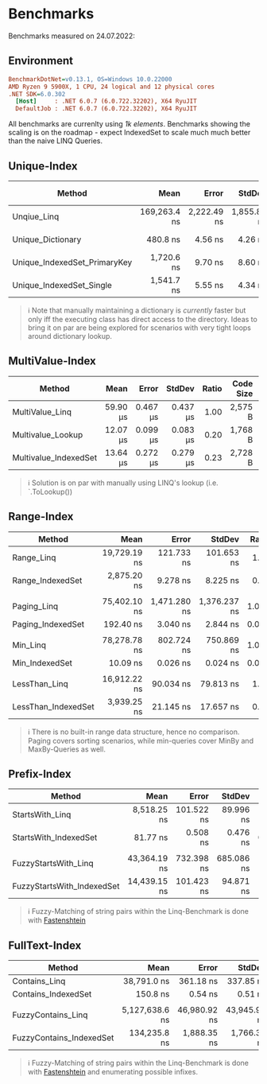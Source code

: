 ﻿# Benchmarks
Benchmarks measured on 24.07.2022:

## Environment
``` ini
BenchmarkDotNet=v0.13.1, OS=Windows 10.0.22000
AMD Ryzen 9 5900X, 1 CPU, 24 logical and 12 physical cores
.NET SDK=6.0.302
  [Host]     : .NET 6.0.7 (6.0.722.32202), X64 RyuJIT
  DefaultJob : .NET 6.0.7 (6.0.722.32202), X64 RyuJIT
```

All benchmarks are currenlty using *1k elements*. Benchmarks showing the scaling is on the roadmap - expect IndexedSet to scale much
much better than the naive LINQ Queries.

## Unique-Index
|                       Method |         Mean |       Error |      StdDev | Ratio | Code Size |  Gen 0 | Allocated |
|----------------------------- |-------------:|------------:|------------:|------:|----------:|-------:|----------:|
|                  Unqiue_Linq | 169,263.4 ns | 2,222.49 ns | 1,855.88 ns | 1.000 |     753 B | 0.7324 |  12,800 B |
|            Unique_Dictionary |     480.8 ns |     4.56 ns |     4.26 ns | 0.003 |     681 B |      - |         - |
| Unique_IndexedSet_PrimaryKey |   1,720.6 ns |     9.70 ns |     8.60 ns | 0.010 |     513 B |      - |         - |
|     Unique_IndexedSet_Single |   1,541.7 ns |     5.55 ns |     4.34 ns | 0.009 |   1,225 B |      - |         - |

> ℹ️ Note that manually maintaining a dictionary is *currently* faster but only iff the executing class has direct access
> to the directory. Ideas to bring it on par are being explored for scenarios with very tight loops around dictionary lookup.

## MultiValue-Index
|                Method |     Mean |    Error |   StdDev | Ratio | Code Size |  Gen 0 | Allocated |
|---------------------- |---------:|---------:|---------:|------:|----------:|-------:|----------:|
|       MultiValue_Linq | 59.90 μs | 0.467 μs | 0.437 μs |  1.00 |   2,575 B | 0.0610 |   1,680 B |
|     Multivalue_Lookup | 12.07 μs | 0.099 μs | 0.083 μs |  0.20 |   1,768 B | 0.0153 |     360 B |
| Multivalue_IndexedSet | 13.64 μs | 0.272 μs | 0.279 μs |  0.23 |   2,728 B | 0.0153 |     360 B |

> ℹ️ Solution is on par with manually using LINQ's lookup (i.e. `.ToLookup())

## Range-Index
|              Method |         Mean |        Error |       StdDev | Ratio |  Gen 0 |  Gen 1 | Allocated |
|-------------------- |-------------:|-------------:|-------------:|------:|-------:|-------:|----------:|
|          Range_Linq | 19,729.19 ns |   121.733 ns |   101.653 ns |  1.00 |      - |      - |     168 B |
|    Range_IndexedSet |  2,875.20 ns |     9.278 ns |     8.225 ns |  0.15 | 0.0038 |      - |      72 B |
|                     |              |              |              |       |        |        |           |
|         Paging_Linq | 75,402.10 ns | 1,471.280 ns | 1,376.237 ns | 1.000 | 9.5215 | 2.3193 | 160,352 B |
|   Paging_IndexedSet |    192.40 ns |     3.040 ns |     2.844 ns | 0.003 | 0.0277 |      - |     464 B |
|                     |              |              |              |       |        |        |           |
|            Min_Linq | 78,278.78 ns |   802.724 ns |   750.869 ns | 1.000 |      - |      - |      40 B |
|      Min_IndexedSet |     10.09 ns |     0.026 ns |     0.024 ns | 0.000 |      - |      - |         - |
|                     |              |              |              |       |        |        |           |
|       LessThan_Linq | 16,912.22 ns |    90.034 ns |    79.813 ns |  1.00 |      - |      - |     160 B |
| LessThan_IndexedSet |  3,939.25 ns |    21.145 ns |    17.657 ns |  0.23 |      - |      - |      72 B |

> ℹ️ There is no built-in range data structure, hence no comparison. Paging covers sorting scenarios, while min-queries cover MinBy and MaxBy-Queries as well.

## Prefix-Index
|                     Method |         Mean |      Error |     StdDev | Ratio |  Gen 0 | Allocated |
|--------------------------- |-------------:|-----------:|-----------:|------:|-------:|----------:|
|            StartsWith_Linq |  8,518.25 ns | 101.522 ns |  89.996 ns | 1.000 |      - |      40 B |
|      StartsWith_IndexedSet |     81.77 ns |   0.508 ns |   0.476 ns | 0.010 |      - |         - |
|                            |              |            |            |       |        |           |
|       FuzzyStartsWith_Linq | 43,364.19 ns | 732.398 ns | 685.086 ns |  1.00 | 4.7607 |  80,040 B |
| FuzzyStartsWith_IndexedSet | 14,439.15 ns | 101.423 ns |  94.871 ns |  0.33 | 1.3275 |  22,304 B |

> ℹ️ Fuzzy-Matching of string pairs within the Linq-Benchmark is done with [Fastenshtein](https://github.com/DanHarltey/Fastenshtein)

## FullText-Index

|                   Method |           Mean |        Error |       StdDev | Ratio |    Gen 0 |   Allocated |
|------------------------- |---------------:|-------------:|-------------:|------:|---------:|------------:|
|            Contains_Linq |    38,791.0 ns |    361.18 ns |    337.85 ns | 1.000 |        - |        40 B |
|      Contains_IndexedSet |       150.8 ns |      0.54 ns |      0.51 ns | 0.004 |   0.0114 |       192 B |
|                          |                |              |              |       |          |             |
|       FuzzyContains_Linq | 5,127,638.6 ns | 46,980.92 ns | 43,945.99 ns |  1.00 | 281.2500 | 4,831,711 B |
| FuzzyContains_IndexedSet |   134,235.8 ns |  1,888.35 ns |  1,766.36 ns |  0.03 |  15.3809 |   260,624 B |

> ℹ️ Fuzzy-Matching of string pairs within the Linq-Benchmark is done with [Fastenshtein](https://github.com/DanHarltey/Fastenshtein) and enumerating possible infixes.